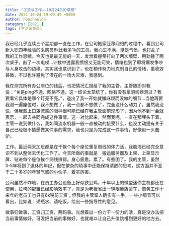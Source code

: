 ```yaml
---
title: "工资与工作——10月24日的感想"
date: 2021-10-24 19:09:49 +0800
author: hoochanlon
category: [2021.]
tags: [生活杂事录]
---
```


我已经几乎连续三个星期都一直在工作，在公司搬家迁移网络的过程中，看到公司新入职四年经验的采购员8k比我多1k的工资，我心生不满，挺是气愤，也打乱了我的工作思绪。今天也是最无能的一天，发泄着握拳打向了两次墙壁、用劲锤了两次桌子，敲了一次电梯...计数中透露我愤恨又无能可笑，情绪也到了即将爆发争吵与人身攻击的边缘。其实我也意识到了，也在稍作努力地克制自己的情绪，虽收效甚微，不过也许避免了潜在的一场大灾难，我感到。

<!-- more -->

我在测完所有办公座位的线后，也把情况汇报给了我的主管。主管随即对我说：“关是ping不通、网络不通，这一结论太笼统了，你有没有拿测线器测过？我要看它具体是哪个灯亮不亮。”，道出了我一开始就嫌麻烦而没做的细节...当他再要我测一遍座位时，我不想做了，我一点都不想做了，完全没什么动力了。虽然我没说，但我戴上口罩流露的眼神很可能已经在我主管面前现形了，因为他不到一会就表示，一起去共同完成这件事情。这一对比起来，然而我呢，一直在那埋头干着，主管一说到做什么，我如同流水机器一般一直被动的接受什么，也没主动提有关于自己已经极不情愿做某件事的需求，我也只是为完成这一件事情，好像似一头蠢驴。

工作。最近两天加班都是在干挨个每个座位重复侧线的体力活，我脑海已经完全意识不到从整体去优化工作了。今天所做的事就是：搬运服务器及上架、上架显示屏、钻进每个座位挨个测线排错。身心疲惫。累了。有些困了。我的主管，虽然3-5年将到了退休的年纪，但在繁杂的琐事中还能保持清醒的思考，这方面并不亚于二十多岁的年轻气盛的小伙子，着实厉害。

公司虽然不咋地，在员工办公设备上好似铁公鸡，十年以上的微型迷你主机都还在使用，拉垮的配置已经影响效率了，真是为老板省出一辆限量版豪车，商务工作十来年的老员工也只有6k税前工资；但我的主管留人确实有一手，一些小细节可以看出，比如说：递瓶水、请吃饭，给出一些指导性的意见。

做事归做事，工资归工资，两码事。光想着出一份力干一份力的活，真是没办法把当前事情做好。可没把当前的事做好，也就难以让自己升值跳槽到更好的地方去。
